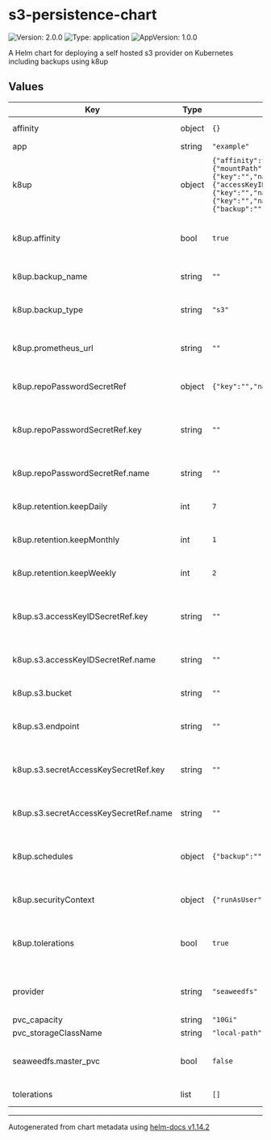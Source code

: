 # s3-persistence-chart

![Version: 2.0.0](https://img.shields.io/badge/Version-2.0.0-informational?style=flat-square) ![Type: application](https://img.shields.io/badge/Type-application-informational?style=flat-square) ![AppVersion: 1.0.0](https://img.shields.io/badge/AppVersion-1.0.0-informational?style=flat-square)

A Helm chart for deploying a self hosted s3 provider on Kubernetes including backups using k8up

## Values

| Key | Type | Default | Description |
|-----|------|---------|-------------|
| affinity | object | `{}` | tolerate affinity |
| app | string | `"example"` |  |
| k8up | object | `{"affinity":true,"backup_name":"","backup_type":"s3","local":{"mountPath":""},"prometheus_url":"","repoPasswordSecretRef":{"key":"","name":""},"retention":{"keepDaily":7,"keepMonthly":1,"keepWeekly":2},"s3":{"accessKeyIDSecretRef":{"key":"","name":"","optional":false},"bucket":"","endpoint":"","secretAccessKeySecretRef":{"key":"","name":"","optional":false}},"schedules":{"backup":"","check":"","prune":""},"securityContext":{"runAsUser":0},"tolerations":true}` | for enabling backups to a remote s3 provider or local disk backup |
| k8up.affinity | bool | `true` | add affinity to the podconfig for k8up |
| k8up.backup_name | string | `""` | name of the nightly backup |
| k8up.backup_type | string | `"s3"` | can be set to 's3' or 'local' |
| k8up.prometheus_url | string | `""` | url to push to for prometheus gateway |
| k8up.repoPasswordSecretRef | object | `{"key":"","name":""}` | secret for your restic repo |
| k8up.repoPasswordSecretRef.key | string | `""` | key in secret to use for repo password |
| k8up.repoPasswordSecretRef.name | string | `""` | name of the secret to use |
| k8up.retention.keepDaily | int | `7` | daily backups to keep |
| k8up.retention.keepMonthly | int | `1` | weekly backups to keep |
| k8up.retention.keepWeekly | int | `2` | weekly backups to keep |
| k8up.s3.accessKeyIDSecretRef.key | string | `""` | key in the secret to use for access key id |
| k8up.s3.accessKeyIDSecretRef.name | string | `""` | name of the secret to use |
| k8up.s3.bucket | string | `""` | s3 bucket to backup to |
| k8up.s3.endpoint | string | `""` | s3 endpoint to backup to |
| k8up.s3.secretAccessKeySecretRef.key | string | `""` | key in the secret to use for secret access key |
| k8up.s3.secretAccessKeySecretRef.name | string | `""` | name of the secret to use |
| k8up.schedules | object | `{"backup":"","check":"","prune":""}` | schedules for backups, checks, and prunes |
| k8up.securityContext | object | `{"runAsUser":0}` | user to run the backups as |
| k8up.tolerations | bool | `true` | add tolerations to the podconfig for k8up |
| provider | string | `"seaweedfs"` | provider must be set to minio or seaweedfs |
| pvc_capacity | string | `"10Gi"` |  |
| pvc_storageClassName | string | `"local-path"` |  |
| seaweedfs.master_pvc | bool | `false` | deploy a master data PVC for seaweedfs |
| tolerations | list | `[]` | tolerate taints |

----------------------------------------------
Autogenerated from chart metadata using [helm-docs v1.14.2](https://github.com/norwoodj/helm-docs/releases/v1.14.2)
